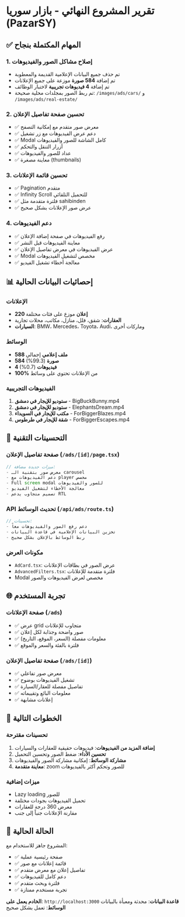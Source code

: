 # تقرير المشروع النهائي - بازار سوريا (PazarSY)

## ✅ المهام المكتملة بنجاح

### 1. إصلاح مشاكل الصور والفيديوهات
- تم حذف جميع البيانات الإعلامية القديمة والمعطوبة
- تم إضافة **584 صورة** موزعة على جميع الإعلانات
- تم إضافة **4 فيديوهات تجريبية** لاختبار الوظائف
- تم ربط الصور بمجلدات محلية صحيحة: `/images/ads/cars/` و `/images/ads/real-estate/`

### 2. تحسين صفحة تفاصيل الإعلان
- ✅ معرض صور متقدم مع إمكانية التصفح
- ✅ دعم عرض الفيديوهات مع زر تشغيل
- ✅ Modal كامل الشاشة للصور والفيديوهات
- ✅ أزرار التنقل والتحكم
- ✅ عداد للصور والفيديوهات
- ✅ معاينة مصغرة (thumbnails)

### 3. تحسين قائمة الإعلانات
- ✅ Pagination متقدم
- ✅ Infinity Scroll للتحميل التلقائي
- ✅ فلترة متقدمة مثل sahibinden
- ✅ عرض صور الإعلانات بشكل صحيح

### 4. دعم الفيديوهات
- ✅ رفع الفيديوهات في صفحة إضافة الإعلان
- ✅ معاينة الفيديوهات قبل النشر
- ✅ عرض الفيديوهات في معرض تفاصيل الإعلان
- ✅ Modal مخصص لتشغيل الفيديوهات
- ✅ معالجة أخطاء تشغيل الفيديو

## 📊 إحصائيات البيانات الحالية

### الإعلانات
- **220 إعلان** موزع على فئات مختلفة
- **العقارات**: شقق، فلل، منازل، مكاتب، محلات تجارية
- **السيارات**: BMW، Mercedes، Toyota، Audi، وماركات أخرى

### الوسائط
- **588 ملف إعلامي** إجمالي
- **584 صورة** (99.3%)
- **4 فيديوهات** (0.7%)
- **100%** من الإعلانات تحتوي على وسائط

### الفيديوهات التجريبية
1. **ستوديو للإيجار في دمشق** - BigBuckBunny.mp4
2. **ستوديو للإيجار في دمشق** - ElephantsDream.mp4  
3. **مكتب للإيجار في السويداء** - ForBiggerBlazes.mp4
4. **شقة للإيجار في طرطوس** - ForBiggerEscapes.mp4

## 🔧 التحسينات التقنية

### صفحة تفاصيل الإعلان (`/ads/[id]/page.tsx`)
```typescript
// ميزات جديدة مضافة:
- معرض صور بتقنية الـ carousel
- دعم الفيديوهات مع player مخصص
- Full screen modal للصور والفيديوهات
- معالجة الأخطاء لتشغيل الفيديو
- تصميم متجاوب يدعم RTL
```

### API تحديث الوسائط (`/api/ads/route.ts`)
```typescript
// تحسينات:
- دعم رفع الصور والفيديوهات معاً
- تخزين البيانات الإعلامية في قاعدة البيانات
- ربط الوسائط بالإعلان بشكل صحيح
```

### مكونات العرض
- `AdCard.tsx`: عرض الصور في بطاقات الإعلانات
- `AdvancedFilters.tsx`: فلترة متقدمة للإعلانات
- Modal مخصص لعرض الفيديوهات والصور

## 🌐 تجربة المستخدم

### صفحة الإعلانات (`/ads`)
- ✅ عرض grid متجاوب للإعلانات
- ✅ صور واضحة وجذابة لكل إعلان
- ✅ معلومات مفصلة (السعر، الموقع، التاريخ)
- ✅ فلترة بالفئة والسعر والموقع

### صفحة تفاصيل الإعلان (`/ads/[id]`)
- ✅ معرض صور تفاعلي
- ✅ تشغيل الفيديوهات بوضوح
- ✅ تفاصيل مفصلة للعقار/السيارة
- ✅ معلومات البائع وتقييماته
- ✅ إعلانات مشابهة

## 🚀 الخطوات التالية

### تحسينات مقترحة
1. **إضافة المزيد من الفيديوهات**: فيديوهات حقيقية للعقارات والسيارات
2. **تحسين الأداء**: ضغط الصور وتحسين التحميل
3. **مشاركة الوسائط**: إمكانية مشاركة الصور والفيديوهات
4. **معاينة متقدمة**: zoom للصور وتحكم أكثر بالفيديوهات

### ميزات إضافية
- Lazy loading للصور
- تحميل الفيديوهات بجودات مختلفة  
- معرض 360 درجة للعقارات
- مقارنة الإعلانات جنباً إلى جنب

## 🎯 الحالة الحالية

المشروع جاهز للاستخدام مع:
- ✅ صفحة رئيسية عملية
- ✅ قائمة إعلانات مع صور
- ✅ تفاصيل إعلان مع معرض متقدم
- ✅ دعم كامل للفيديوهات
- ✅ فلترة وبحث متقدم
- ✅ تجربة مستخدم ممتازة

**الخادم يعمل على**: `http://localhost:3000`
**قاعدة البيانات**: محدثة ومعبأة بالبيانات
**الوسائط**: تعمل بشكل صحيح
